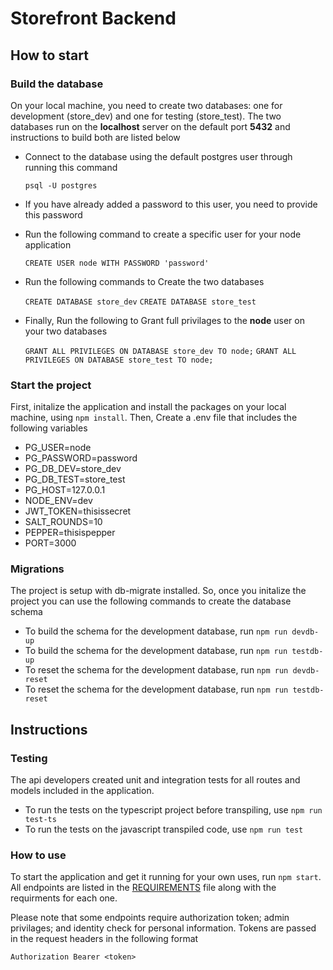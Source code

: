 # Storefront Backend

## How to start

### Build the database

On your local machine, you need to create two databases: one for development (store_dev) and one for testing (store_test). The two databases run on the **localhost** server on the default port **5432** and instructions to build both are listed below

- Connect to the database using the default postgres user through running this command

  `psql -U postgres`

- If you have already added a password to this user, you need to provide this password

- Run the following command to create a specific user for your node application

  `CREATE USER node WITH PASSWORD 'password'`

- Run the following commands to Create the two databases

  `CREATE DATABASE store_dev`
  `CREATE DATABASE store_test`

- Finally, Run the following to Grant full privilages to the **node** user on your two databases

  `GRANT ALL PRIVILEGES ON DATABASE store_dev TO node;`
  `GRANT ALL PRIVILEGES ON DATABASE store_test TO node;`

### Start the project

First, initalize the application and install the packages on your local machine, using `npm install`. Then, Create a .env file that includes the following variables

- PG_USER=node
- PG_PASSWORD=password
- PG_DB_DEV=store_dev
- PG_DB_TEST=store_test
- PG_HOST=127.0.0.1
- NODE_ENV=dev
- JWT_TOKEN=thisissecret
- SALT_ROUNDS=10
- PEPPER=thisispepper
- PORT=3000

### Migrations

The project is setup with db-migrate installed. So, once you initalize the project you can use the following commands to create the database schema

- To build the schema for the development database, run `npm run devdb-up`
- To build the schema for the development database, run `npm run testdb-up`
- To reset the schema for the development database, run `npm run devdb-reset`
- To reset the schema for the development database, run `npm run testdb-reset`

## Instructions

### Testing

The api developers created unit and integration tests for all routes and models included in the application.

- To run the tests on the typescript project before transpiling, use `npm run test-ts`
- To run the tests on the javascript transpiled code, use `npm run test`

### How to use

To start the application and get it running for your own uses, run `npm start`. All endpoints are listed in the [REQUIREMENTS](REQUIREMENTS.md) file along with the requirments for each one.

Please note that some endpoints require authorization token; admin privilages; and identity check for personal information. Tokens are passed in the request headers in the following format

`Authorization Bearer <token>`
